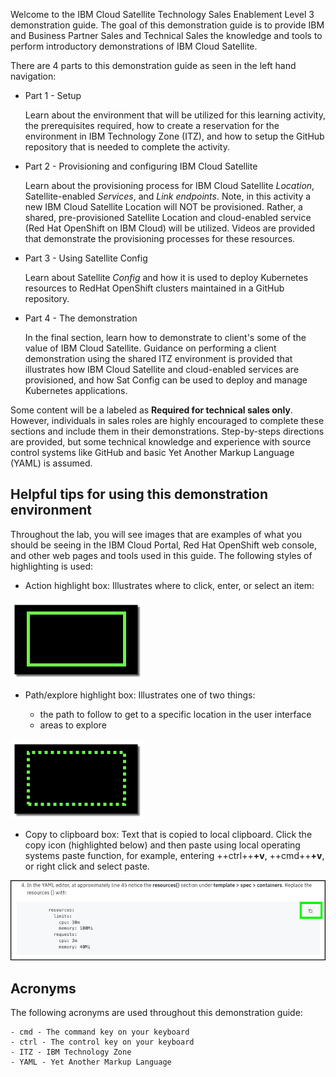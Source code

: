 Welcome to the IBM Cloud Satellite Technology Sales Enablement Level 3 demonstration guide. The goal of this demonstration guide is to provide IBM and Business Partner Sales and Technical Sales the knowledge and tools to perform introductory demonstrations of IBM Cloud Satellite.

There are 4 parts to this demonstration guide as seen in the left hand navigation:

 - Part 1 - Setup
   
   Learn about the environment that will be utilized for this learning activity, the prerequisites required, how to create a reservation for the environment in IBM Technology Zone (ITZ), and how to setup the GitHub repository that is needed to complete the activity.

 - Part 2 - Provisioning and configuring IBM Cloud Satellite

   Learn about the provisioning process for IBM Cloud Satellite *Location*, Satellite-enabled *Services*, and *Link endpoints*. Note, in this activity a new IBM Cloud Satellite Location will NOT be provisioned. Rather, a shared, pre-provisioned Satellite Location and cloud-enabled service (Red Hat OpenShift on IBM Cloud) will be utilized. Videos are provided that demonstrate the provisioning processes for these resources.

 - Part 3 - Using Satellite Config

   Learn about Satellite *Config* and how it is used to deploy Kubernetes resources to RedHat OpenShift clusters maintained in a GitHub repository.

 - Part 4 - The demonstration

   In the final section, learn how to demonstrate to client's some of the value of IBM Cloud Satellite. Guidance on performing a client demonstration using the shared ITZ environment is provided that illustrates how IBM Cloud Satellite and cloud-enabled services are provisioned, and how Sat Config can be used to deploy and manage Kubernetes applications.

Some content will be a labeled as **Required for technical sales only**. However, individuals in sales roles are highly encouraged to complete these sections and include them in their demonstrations. Step-by-steps directions are provided, but some technical knowledge and experience with source control systems like GitHub and basic Yet Another Markup Language (YAML) is assumed.

## Helpful tips for using this demonstration environment

Throughout the lab, you will see images that are examples of what you should be seeing in the IBM Cloud Portal, Red Hat OpenShift web console, and other web pages and tools used in this guide. The following styles of highlighting is used:

- Action highlight box: Illustrates where to click,  enter, or select an item:

![](_attachments/ClickActionRectangle.png)

- Path/explore highlight box: Illustrates one of two things:

    - the path to follow to get to a specific location in the user interface
    - areas to explore

![](_attachments/PathExploreHighlight.png)

- Copy to clipboard box: Text that is copied to local clipboard. Click the copy icon (highlighted below) and then paste using local operating systems paste function, for example, entering ++ctrl++**+v**, ++cmd++**+v**, or right click and select paste.

![](_attachments/Usage-Clipboard.png)

<!-- Additionally, there are several "click-thru" demonstrations.  Links to click-thru demonstrations will open in a new browser window or tab with a screen similar to the image below.

![](_attachments/ClickThruStartPage.png)

Click the play button ![](_attachments/ClickThruPlayButton.png) in the middle of the screen to start the demo. Then, simply follow the steps in the demonstration guide. If at any point you are unsure where to click, click anywhere on the screen and a highlight box will appear showing where to click next. -->

## Acronyms

The following acronyms are used throughout this demonstration guide:


    - cmd - The command key on your keyboard
    - ctrl - The control key on your keyboard
    - ITZ - IBM Technology Zone
    - YAML - Yet Another Markup Language